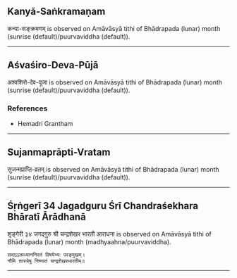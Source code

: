 ## Kanyā-Saṅkramaṇam
कन्या-सङ्क्रमणम् is observed on Amāvāsyā tithi of Bhādrapada (lunar) month (sunrise (default)/puurvaviddha (default)).



---
## Aśvaśiro-Deva-Pūjā
अश्वशिरो-देव-पूजा is observed on Amāvāsyā tithi of Bhādrapada (lunar) month (sunrise (default)/puurvaviddha (default)).


### References
* Hemadri Grantham


---
## Sujanmaprāpti-Vratam
सुजन्मप्राप्ति-व्रतम् is observed on Amāvāsyā tithi of Bhādrapada (lunar) month (sunrise (default)/puurvaviddha (default)).



---
## Śṛṅgerī 34 Jagadguru Śrī Chandraśekhara Bhāratī Ārādhanā
शृङ्गेरी ३४ जगद्गुरु श्री चन्द्रशेखर भारती आराधना is observed on Amāvāsyā tithi of Bhādrapada (lunar) month (madhyaahna/puurvaviddha).



```
सदाऽऽत्मध्याननिरतं विषयेभ्यः परङ्मुखम्।
नौमि शास्त्रेषु निष्णातं चन्द्रशेखरभारतीम्॥
```

---
